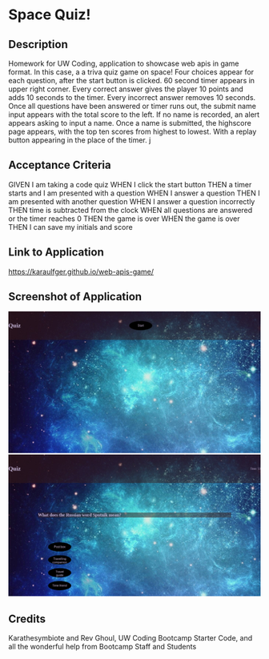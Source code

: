 # Space Quiz!

## Description
Homework for UW Coding, application to showcase web apis in game format. In this case, a a triva quiz game on space! Four choices appear for each question, after the start button is clicked. 60 second timer appears in upper right corner. Every correct answer gives the player 10 points and adds 10 seconds to the timer. Every incorrect answer removes 10 seconds. Once all questions have been answered or timer runs out, the submit name input appears with the total score to the left. If no name is recorded, an alert appears asking to input a name. Once a name is submitted, the highscore page appears, with the top ten scores from highest to lowest. With a replay button appearing in the place of the timer. j


## Acceptance Criteria
GIVEN I am taking a code quiz
WHEN I click the start button
THEN a timer starts and I am presented with a question
WHEN I answer a question
THEN I am presented with another question
WHEN I answer a question incorrectly
THEN time is subtracted from the clock
WHEN all questions are answered or the timer reaches 0
THEN the game is over
WHEN the game is over
THEN I can save my initials and score

## Link to Application
https://karaulfger.github.io/web-apis-game/

## Screenshot of Application
![Screenshot of Quiz][def2]
![Screenshot of Quiz][def]

## Credits
Karathesymbiote and Rev Ghoul, UW Coding Bootcamp Starter Code, and all the wonderful help from Bootcamp Staff and Students

[def]: ./assets/images/quiz2.png "Quiz Active"
[def2]: ./assets/images/quiz1.png "Quiz Start"